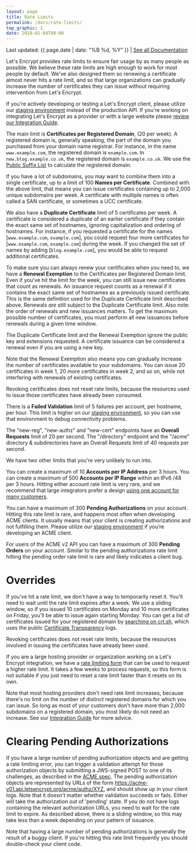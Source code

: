 ```yaml
---
layout: page
title: Rate Limits
permalink: /docs/rate-limits/
top_graphic: 1
date: 2018-01-04T00:00
---
```


Last updated: {{ page.date | date: "%B %d, %Y" }} \| [See all Documentation](/docs/)

Let's Encrypt provides rate limits to ensure fair usage by as
many people as possible. We believe these rate limits are high enough to work
for most people by default. We've also designed them so renewing a
certificate almost never hits a rate limit, and so that large
organizations can gradually increase the number of certificates they can issue
without requiring intervention from Let's Encrypt.

If you're actively developing or testing a Let's Encrypt client, please utilize
our [staging environment](/docs/staging-environment/) instead of the production API.
If you're working on integrating Let's Encrypt as a provider or with a large
website please [review our Integration Guide](/docs/integration-guide).

The main limit is <a name="certificates-per-registered-domain"></a>**Certificates per Registered Domain**, (20 per week). A
registered domain is, generally speaking, the part of the domain you purchased
from your domain name registrar. For instance, in the name `www.example.com`,
the registered domain is `example.com`. In `new.blog.example.co.uk`,
the registered domain is `example.co.uk`. We use the
[Public Suffix List](https://publicsuffix.org) to calculate the registered
domain.

If you have a lot of subdomains, you may want to combine them into a single
certificate, up to a limit of 100 <a name="names-per-certificate"></a>**Names per Certificate**. Combined with the
above limit, that means you can issue certificates containing up to 2,000 unique
subdomains per week. A certificate with multiple names is often called a SAN
certificate, or sometimes a UCC certificate.

We also have a <a name="duplicate-certificate"></a>**Duplicate Certificate** limit of 5 certificates per week. A
certificate is considered a duplicate of an earlier certificate if they contain
the exact same set of hostnames, ignoring capitalization and ordering of
hostnames.  For instance, if you requested a certificate for the names
[`www.example.com`, `example.com`], you could request four more certificates for
[`www.example.com`, `example.com`] during the week. If you changed the set of names
by adding [`blog.example.com`], you would be able to request additional
certificates.

To make sure you can always renew your certificates when you need to, we have a
<a name="renewal-exemption"></a>**Renewal Exemption** to the Certificates per Registered Domain limit. Even if
you've hit the limit for the week, you can still issue new certificates that
count as renewals. An issuance request counts as a renewal if it contains the
exact same set of hostnames as a previously issued certificate. This is the same
definition used for the Duplicate Certificate limit described above. Renewals
*are* still subject to the Duplicate Certificate limit. Also note: the order of
renewals and new issuances matters. To get the maximum possible number of
certificates, you must perform all new issuances before renewals during a given
time window.

The Duplicate Certificate limit and the Renewal Exemption ignore the public key
and extensions requested. A certificate issuance can be considered a renewal even if
you are using a new key.

Note that the Renewal Exemption also means you can gradually increase the number
of certificates available to your subdomains. You can issue 20 certificates in
week 1, 20 more certificates in week 2, and so on, while not interfering with
renewals of existing certificates.

Revoking certificates does not reset rate limits, because the resources used to
issue those certificates have already been consumed.

There is a <a name="failed-validations"></a>**Failed Validation** limit of 5 failures
per account, per hostname, per hour. This limit is higher on our
<a href="/docs/staging-environment/">staging environment</a>, so you
can use that environment to debug connectivity problems.

The "new-reg", "new-authz" and "new-cert" endpoints have an <a
name="overall-requests"></a>**Overall
Requests** limit of 20 per second. The "/directory" endpoint and the "/acme" 
directory & subdirectories have an Overall Requests limit of 40 requests per second.

We have two other limits that you're very unlikely to run into.

You can create a maximum of 10 <a name="accounts-per-ip-address"></a>**Accounts per IP Address** per 3 hours. You can
create a maximum of 500 **Accounts per IP Range** within an IPv6 /48 per
3 hours. Hitting either account rate limit is very rare, and we recommend that
large integrators prefer a design [using one account for many customers](/docs/integration-guide).

You can have a maximum of 300 <a name="pending-authorizations"></a>**Pending Authorizations** on your account. Hitting
this rate limit is rare, and happens most often when developing ACME clients. It
usually means that your client is creating authorizations and not fulfilling them.
Please utilize our [staging environment](/docs/staging-environment/) if you’re
developing an ACME client.

For users of the ACME v2 API you can have a maximum of 300 <a
name="pending-orders"></a>**Pending Orders** on your account. Similar to the
pending authorizations rate limit hitting the pending order rate limit is rare
and likely indicates a client bug.

# <a name="overrides"></a>Overrides

If you've hit a rate limit, we don't have a way to temporarily reset it. You'll
need to wait until the rate limit expires after a week. We use a sliding window,
so if you issued 10 certificates on Monday and 10 more certificates on Friday,
you'll be able to issue again starting Monday. You can get a list of certificates
issued for your registered domain by [searching on crt.sh](https://crt.sh), which
uses the public [Certificate Transparency](https://www.certificate-transparency.org)
logs.

Revoking certificates does not reset rate limits, because the resources involved
in issuing the certificates have already been used.

If you are a large hosting provider or organization working on a Let's Encrypt
integration, we have a [rate limiting
form](https://goo.gl/forms/plqRgFVnZbdGhE9n1)
that can be used to request a higher rate limit. It takes a few weeks to process
requests, so this form is not suitable if you just need to reset a rate limit
faster than it resets on its own.

Note that most hosting providers don't need rate limit increases, because
there's no limit on the number of distinct registered domains for which you can issue.
So long as most of your customers don't have more than 2,000 subdomains on a
registered domain, you most likely do not need an increase. See our [Integration
Guide](/docs/integration-guide/) for more advice.

# <a name="clearing-pending"></a>Clearing Pending Authorizations

If you have a large number of pending authorization objects and are getting a
rate limiting error, you can trigger a validation attempt for those
authorization objects by submitting a JWS-signed POST to one of its challenges, as
described in the
[ACME spec](https://github.com/ietf-wg-acme/acme/blob/master/draft-ietf-acme-acme.md#responding-to-challenges).
The pending authorization objects are represented by URLs of the form
https://acme-v01.api.letsencrypt.org/acme/authz/XYZ, and should show up in your
client logs. Note that it doesn't matter whether validation succeeds or fails.
Either will take the authorization out of 'pending' state. If you do not
have logs containing the relevant authorization URLs, you need to wait for the
rate limit to expire. As described above, there is a sliding window, so this may
take less than a week depending on your pattern of issuance.

Note that having a large number of pending authorizations is generally the
result of a buggy client. If you're hitting this rate limit frequently you
should double-check your client code.

